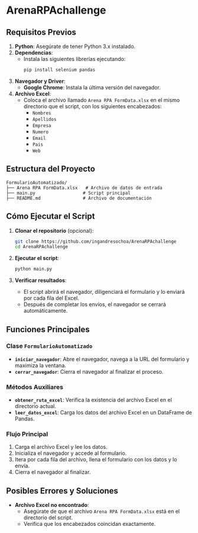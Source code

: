 # ArenaRPAchallenge

## Requisitos Previos

1. **Python**: Asegúrate de tener Python 3.x instalado.
2. **Dependencias**:
   - Instala las siguientes librerías ejecutando:
     ```bash
     pip install selenium pandas
     ```
3. **Navegador y Driver**:
   - **Google Chrome**: Instala la última versión del navegador.
4. **Archivo Excel**:
   - Coloca el archivo llamado `Arena RPA FormData.xlsx` en el mismo directorio que el script, con los siguientes encabezados:
     - `Nombres`
     - `Apellidos`
     - `Empresa`
     - `Numero`
     - `Email`
     - `Pais`
     - `Web`

## Estructura del Proyecto

```
FormularioAutomatizado/
├── Arena RPA FormData.xlsx   # Archivo de datos de entrada
├── main.py                  # Script principal
├── README.md                # Archivo de documentación
```

## Cómo Ejecutar el Script

1. **Clonar el repositorio** (opcional):
   ```bash
   git clone https://github.com/ingandresochoa/ArenaRPAchallenge
   cd ArenaRPAchallenge
   ```

2. **Ejecutar el script**:
   ```bash
   python main.py
   ```

3. **Verificar resultados**:
   - El script abrirá el navegador, diligenciará el formulario y lo enviará por cada fila del Excel.
   - Después de completar los envíos, el navegador se cerrará automáticamente.

## Funciones Principales

### Clase `FormularioAutomatizado`

- **`iniciar_navegador`**: Abre el navegador, navega a la URL del formulario y maximiza la ventana.
- **`cerrar_navegador`**: Cierra el navegador al finalizar el proceso.

### Métodos Auxiliares

- **`obtener_ruta_excel`**: Verifica la existencia del archivo Excel en el directorio actual.
- **`leer_datos_excel`**: Carga los datos del archivo Excel en un DataFrame de Pandas.

### Flujo Principal

1. Carga el archivo Excel y lee los datos.
2. Inicializa el navegador y accede al formulario.
3. Itera por cada fila del archivo, llena el formulario con los datos y lo envía.
5. Cierra el navegador al finalizar.

## Posibles Errores y Soluciones

- **Archivo Excel no encontrado**:
  - Asegúrate de que el archivo `Arena RPA FormData.xlsx` está en el directorio del script.
  - Verifica que los encabezados coincidan exactamente.
